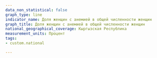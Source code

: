 ```yaml
---
data_non_statistical: false
graph_type: line
indicator_name: Доля женщин с анемией в общей численности женщин
graph_title: Доля женщин с анемией в общей численности женщин
national_geographical_coverage: Кыргызская Республика
measurement_units: Процент
tags:
- custom.national

---
```

